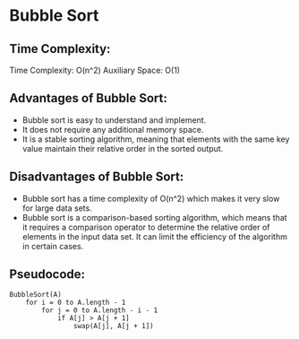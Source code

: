 # Bubble Sort

## Time Complexity:

Time Complexity: O(n^2)
Auxiliary Space: O(1)

## Advantages of Bubble Sort:

- Bubble sort is easy to understand and implement.
- It does not require any additional memory space.
- It is a stable sorting algorithm, meaning that elements with the same key value maintain their relative order in the sorted output.

## Disadvantages of Bubble Sort:

- Bubble sort has a time complexity of O(n^2) which makes it very slow for large data sets.
- Bubble sort is a comparison-based sorting algorithm, which means that it requires a comparison operator to determine the relative order of elements in the input data set. It can limit the efficiency of the algorithm in certain cases.

## Pseudocode:

```
BubbleSort(A)
    for i = 0 to A.length - 1
        for j = 0 to A.length - i - 1
            if A[j] > A[j + 1]
                swap(A[j], A[j + 1])
```
